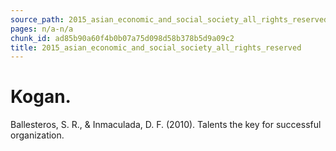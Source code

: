 ```yaml
---
source_path: 2015_asian_economic_and_social_society_all_rights_reserved.md
pages: n/a-n/a
chunk_id: ad85b90a60f4b0b07a75d098d58b378b5d9a09c2
title: 2015_asian_economic_and_social_society_all_rights_reserved
---
```

# Kogan.

Ballesteros, S. R., & Inmaculada, D. F. (2010). Talents the key for successful organization.
